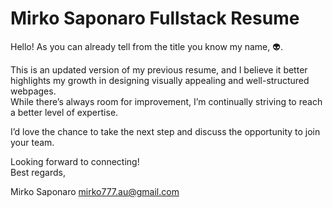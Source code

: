 # Mirko Saponaro Fullstack Resume

Hello! As you can already tell from the title you know my name, 👽.

This is an updated version of my previous resume, and I believe it better highlights my growth in designing visually appealing and well-structured webpages.  
While there’s always room for improvement, I’m continually striving to reach a better level of expertise.

I’d love the chance to take the next step and discuss the opportunity to join your team.

Looking forward to connecting!  
Best regards,

Mirko Saponaro
mirko777.au@gmail.com
